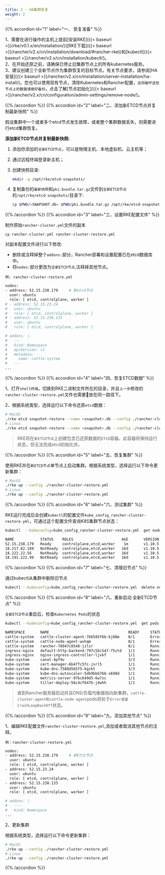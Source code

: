 ```yaml
---
title: 2 - HA集群恢复
weight: 2
---
```


{{% accordion id="1" label="一、 恢复准备" %}}

1、需要在进行操作的主机上提前[安装RKE]({{< baseurl >}}/rke/v0.1.x/en/installation/)([RKE下载]({{< baseurl >}}/rancher/v2.x/cn/installation/download/#rancher-rke))和[kubectl]({{< baseurl >}}/rancher/v2.x/cn/installation/kubectl/)。 \
2、在开始还原之前，请确保已停止旧集群节点上的所有kubernetes服务。 \
3、建议创建三个全新节点作为集群恢复的目标节点。有关节点要求，请参阅[HA安装]({{< baseurl >}}/rancher/v2.x/cn/installation/server-installation/ha-install/)。您也可以使用现有节点，清除Kubernetes和Rancher配置，`这将破坏这些节点上的数据请做好备份`，点击了解[节点初始化]({{< baseurl >}}/rancher/v2.x/cn/configuration/admin-settings/remove-node/)。

{{% /accordion %}}
{{% accordion id="2" label="二、添加新ETCD节点并复制最新快照" %}}

假设集群中一个或者多个etcd节点发生故障，或者整个集群数据丢失，则需要进行etcd集群恢复。

**添加新ETCD节点并复制最新快照:**

1. 添加你添加的`全新ETCD节点`，可以是物理主机、本地虚拟机、云主机等；

1. 通过远程终端登录新主机；

1. 创建快照目录:

    ```bash
    mkdir -p /opt/rke/etcd-snapshots/
    ```

1. 复制备份的`最新快照`和`pki.bundle.tar.gz`文件到`全新ETCD节点`的`/opt/rke/etcd-snapshots/`目录下:

    ```bash
    cp $PWD/<SNAPSHOT.db> $PWD/pki.bundle.tar.gz /opt/rke/etcd-snapshots/<SNAPSHOT.db>
    ```
{{% /accordion %}}
{{% accordion id="3" label="三、设置RKE配置文件" %}}

制作原始`rancher-cluster.yml`文件的副本

`cp rancher-cluster.yml rancher-cluster-restore.yml`

对副本配置文件进行以下修改:

- 删除或注释掉整个`addons:`部分，Rancher部署和设置配置已在etcd数据库中。
- 将`nodes:`部分更改为`全新ETCD节点`,注释掉其他节点。

`例: rancher-cluster-restore.yml`

```bash
nodes:
- address: 52.15.238.179     # 新etcd节点
  user: ubuntu
  role: [ etcd, controlplane, worker ]
# - address: 52.15.23.24
#   user: ubuntu
#   role: [ etcd, controlplane, worker ]
# - address: 52.15.238.133
#   user: ubuntu
#   role: [ etcd, controlplane, worker ]

# addons: |-
#   ---
#   kind: Namespace
#   apiVersion: v1
#   metadata:
#     name: cattle-system
#   ---
...
```

{{% /accordion %}}
{{% accordion id="4" label="四、恢复ETCD数据" %}}

1、打开`shell终端`，切换到RKE二进制文件所在的目录，并且`上一步`修改的`rancher-cluster-restore.yml`文件也需要放在同一路径下。

2、根据系统类型，选择运行以下命令还原`etcd`数据：

```bash
# MacOS
./rke etcd snapshot-restore --name <snapshot>.db --config ./rancher-cluster-restore.yml
# Linux
./rke etcd snapshot-restore --name <snapshot>.db --config ./rancher-cluster-restore.yml
```

>RKE将在`新ETCD节点`上创建包含已还原数据的`ETCD`容器。此容器将保持运行状态，但无法完成etcd初始化并。

{{% /accordion %}}
{{% accordion id="5" label="五、恢复集群" %}}

使用RKE并在`新ETCD节点`单节点上启动集群。根据系统类型，选择运行以下命令更新集群：

```bash
# MacOS
./rke up --config ./rancher-cluster-restore.yml
# Linux
./rke up --config ./rancher-cluster-restore.yml
```

{{% /accordion %}}
{{% accordion id="6" label="六、测试集群" %}}

RKE运行完成后会创建`kubectl`的配置文件`kube_config_rancher-cluster-restore.yml`，可通过这个配置文件查询K8S集群节点状态：

```bash
kubectl  --kubeconfig=kube_config_rancher-cluster-restore.yml  get nodes

NAME            STATUS    ROLES                      AGE       VERSION
52.15.238.179   Ready     controlplane,etcd,worker    1m       v1.10.5
18.217.82.189   NotReady  controlplane,etcd,worker   16d       v1.10.5
18.222.22.56    NotReady  controlplane,etcd,worker   16d       v1.10.5
18.191.222.99   NotReady  controlplane,etcd,worker   16d       v1.10.5
```

{{% /accordion %}}
{{% accordion id="7" label="七、清理旧节点" %}}

通过kubectl从集群中删除旧节点

```bash
kubectl --kubeconfig=kube_config_rancher-cluster-restore.yml  delete node 18.217.82.189 18.222.22.56 18.191.222.99
```

{{% /accordion %}}
{{% accordion id="8" label="八、重新启动 全新ETCD节点" %}}

`全新ETCD节点`重启后，检查`Kubernetes Pods`的状态

```bash
kubectl --kubeconfig=kube_config_rancher-cluster-restore.yml  get pods --all-namespaces

NAMESPACE       NAME                                    READY     STATUS    RESTARTS   AGE
cattle-system   cattle-cluster-agent-766585f6b-kj88m    0/1       Error     6          4m
cattle-system   cattle-node-agent-wvhqm                 0/1       Error     8          8m
cattle-system   rancher-78947c8548-jzlsr                0/1       Running   1          4m
ingress-nginx   default-http-backend-797c5bc547-f5ztd   1/1       Running   1          4m
ingress-nginx   nginx-ingress-controller-ljvkf          1/1       Running   1          8m
kube-system     canal-4pf9v                             3/3       Running   3          8m
kube-system     cert-manager-6b47fc5fc-jnrl5            1/1       Running   1          4m
kube-system     kube-dns-7588d5b5f5-kgskt               3/3       Running   3          4m
kube-system     kube-dns-autoscaler-5db9bbb766-s698d    1/1       Running   1          4m
kube-system     metrics-server-97bc649d5-6w7zc          1/1       Running   1          4m
kube-system     tiller-deploy-56c4cf647b-j4whh          1/1       Running   1          4m
```

>直到Rancher服务器启动并且DNS/负载均衡器指向新集群，`cattle-cluster-agent和cattle-node-agent`pods将处于`Error或者CrashLoopBackOff`状态。

{{% /accordion %}}
{{% accordion id="9" label="九、添加其他节点" %}}

1、编辑RKE配置文件`rancher-cluster-restore.yml`,添加或者取消其他节点的注释。

`例：rancher-cluster-restore.yml`

```bash
nodes:
- address: 52.15.238.179     # 新ETCD节点
  user: ubuntu
  role: [ etcd, controlplane, worker ]
- address: 52.15.23.24
  user: ubuntu
  role: [ etcd, controlplane, worker ]
- address: 52.15.238.133
  user: ubuntu
  role: [ etcd, controlplane, worker ]

# addons: |-
#   ---
#   kind: Namespace
...
```

2、更新集群

根据系统类型，选择运行以下命令更新集群：

```bash
# MacOS
./rke up --config ./rancher-cluster-restore.yml
# Linux
./rke up --config ./rancher-cluster-restore.yml
```

{{% /accordion %}}